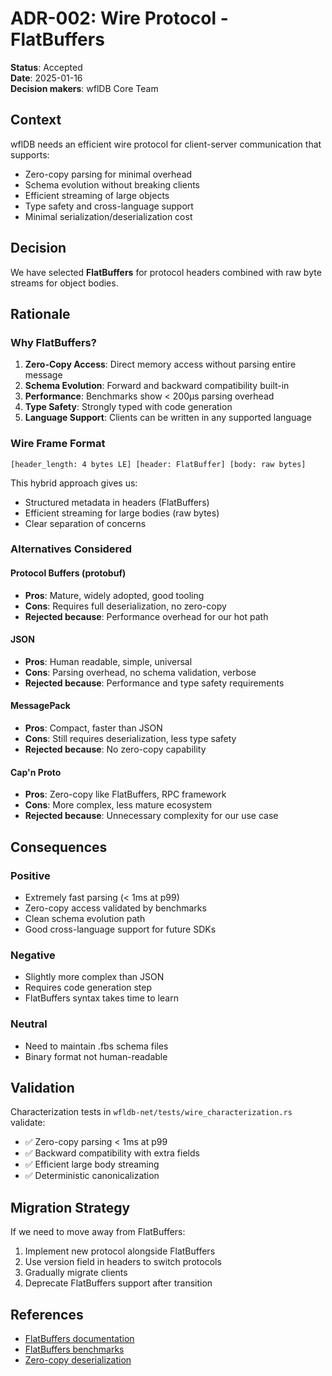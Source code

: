 # ADR-002: Wire Protocol - FlatBuffers

**Status**: Accepted  
**Date**: 2025-01-16  
**Decision makers**: wflDB Core Team  

## Context

wflDB needs an efficient wire protocol for client-server communication that supports:

- Zero-copy parsing for minimal overhead
- Schema evolution without breaking clients
- Efficient streaming of large objects
- Type safety and cross-language support
- Minimal serialization/deserialization cost

## Decision

We have selected **FlatBuffers** for protocol headers combined with raw byte streams for object bodies.

## Rationale

### Why FlatBuffers?

1. **Zero-Copy Access**: Direct memory access without parsing entire message
2. **Schema Evolution**: Forward and backward compatibility built-in
3. **Performance**: Benchmarks show < 200μs parsing overhead
4. **Type Safety**: Strongly typed with code generation
5. **Language Support**: Clients can be written in any supported language

### Wire Frame Format

```
[header_length: 4 bytes LE] [header: FlatBuffer] [body: raw bytes]
```

This hybrid approach gives us:
- Structured metadata in headers (FlatBuffers)
- Efficient streaming for large bodies (raw bytes)
- Clear separation of concerns

### Alternatives Considered

#### Protocol Buffers (protobuf)
- **Pros**: Mature, widely adopted, good tooling
- **Cons**: Requires full deserialization, no zero-copy
- **Rejected because**: Performance overhead for our hot path

#### JSON
- **Pros**: Human readable, simple, universal
- **Cons**: Parsing overhead, no schema validation, verbose
- **Rejected because**: Performance and type safety requirements

#### MessagePack
- **Pros**: Compact, faster than JSON
- **Cons**: Still requires deserialization, less type safety
- **Rejected because**: No zero-copy capability

#### Cap'n Proto
- **Pros**: Zero-copy like FlatBuffers, RPC framework
- **Cons**: More complex, less mature ecosystem
- **Rejected because**: Unnecessary complexity for our use case

## Consequences

### Positive
- Extremely fast parsing (< 1ms at p99)
- Zero-copy access validated by benchmarks
- Clean schema evolution path
- Good cross-language support for future SDKs

### Negative
- Slightly more complex than JSON
- Requires code generation step
- FlatBuffers syntax takes time to learn

### Neutral
- Need to maintain .fbs schema files
- Binary format not human-readable

## Validation

Characterization tests in `wfldb-net/tests/wire_characterization.rs` validate:
- ✅ Zero-copy parsing < 1ms at p99
- ✅ Backward compatibility with extra fields
- ✅ Efficient large body streaming
- ✅ Deterministic canonicalization

## Migration Strategy

If we need to move away from FlatBuffers:
1. Implement new protocol alongside FlatBuffers
2. Use version field in headers to switch protocols
3. Gradually migrate clients
4. Deprecate FlatBuffers support after transition

## References

- [FlatBuffers documentation](https://google.github.io/flatbuffers/)
- [FlatBuffers benchmarks](https://google.github.io/flatbuffers/flatbuffers_benchmarks.html)
- [Zero-copy deserialization](https://capnproto.org/news/2014-06-17-capnproto-flatbuffers-sbe.html)